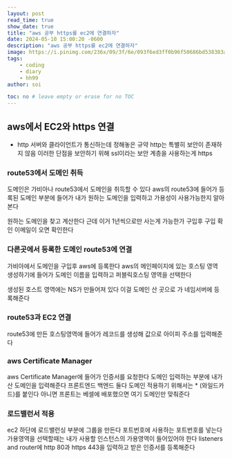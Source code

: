 ```yaml
---
layout: post
read_time: true
show_date: true
title: "aws 공부 https를 ec2에 연결하자"
date: 2024-05-10 15:00:20 -0600
description: "aws 공부 https를 ec2에 연결하자"
image: https://i.pinimg.com/236x/09/3f/6e/093f6ed3ff0b96f50686bd538383ad9c.jpg
tags: 
    - coding
    - diary
    - hh99
author: soi

toc: no # leave empty or erase for no TOC
---
```


## aws에서 EC2와 https 연결
- http 
서버와 클라이언트가 통신하는데 정해놓은 규약 
http는 특별히 보안이 존재하지 않음
이러한 단점을 보안하기 위해 ssl이라는 보안 계층을 사용하는게 https

### route53에서 도메인 취득
도메인은 가비아나 route53에서 도메인을 취득할 수 있다 
aws의 route53에 들어가 등록된 도메인 부분에 들어가 내가 원하는 도메인을 입력하고 가용성이 사용가능한지 알아본다 

원하는 도메인을 찾고 계산한다 근데 이거 1년씩으로만 사는게 가능한가
구입후 구입 확인 이메일이 오면 확인한다 

### 다른곳에서 등록한 도메인 route53에 연결
가비아에서 도메인을 구입후 aws에 등록한다 
aws의 메인페이지에 있는 호스팅 영역 생성하기에 들어가 도메인 이름을 입력하고 퍼블릭호스팅 영역을 선택한다 

생성된 호스트 영역에는 NS가 만들어져 있다 이걸 도메인 산 곳으로 가 네임서버에 등록해준다 

### route53과 EC2 연결
route53에 만든 호스팅영역에 들어가 레코드를 생성해 값으로 아이피 주소를 입력해준다 

### aws Certificate Manager
aws Certificate Manager에 들어가 인증서를 요청한다 
도메인 입력하는 부분에 내가 산 도메인을 입력해준다 
프론트엔드 백엔드 둘다 도메인 적용하기 위해서는 * (와일드카드)를 붙인다 
아니면 프론트는 베셀에 배포했으면 여기 도메인만 맞춰준다 

### 로드밸런서 적용
ec2 하단에 로드밸런싱 부분에 그룹을 만든다 
포트번호에 사용하는 포트번호를 넣는다 
가용영역을 선택할때는 내가 사용할 인스턴스의 가용영역이 들어있어야 한다 
listeners and router에 http 80과 https 443을 입력하고 받은 인증서를 등록해준다 

